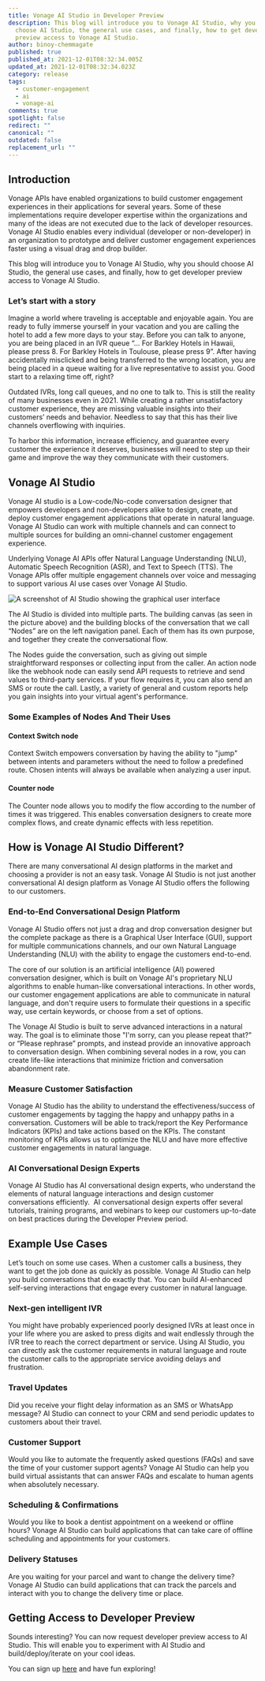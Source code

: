 ```yaml
---
title: Vonage AI Studio in Developer Preview
description: This blog will introduce you to Vonage AI Studio, why you should
  choose AI Studio, the general use cases, and finally, how to get developer
  preview access to Vonage AI Studio.
author: binoy-chemmagate
published: true
published_at: 2021-12-01T08:32:34.005Z
updated_at: 2021-12-01T08:32:34.023Z
category: release
tags:
  - customer-engagement
  - ai
  - vonage-ai
comments: true
spotlight: false
redirect: ""
canonical: ""
outdated: false
replacement_url: ""
---
```

## Introduction

Vonage APIs have enabled organizations to build customer engagement experiences in their applications for several years. Some of these implementations require developer expertise within the organizations and many of the ideas are not executed due to the lack of developer resources. Vonage AI Studio enables every individual (developer or non-developer) in an organization to prototype and deliver customer engagement experiences faster using a visual drag and drop builder.  

This blog will introduce you to Vonage AI Studio, why you should choose AI Studio, the general use cases, and finally, how to get developer preview access to Vonage AI Studio.

### Let’s start with a story

Imagine a world where traveling is acceptable and enjoyable again. You are ready to fully immerse yourself in your vacation and you are calling the hotel to add a few more days to your stay. Before you can talk to anyone, you are being placed in an IVR queue “... For Barkley Hotels in Hawaii, please press 8. For Barkley Hotels in Toulouse, please press 9”. After having accidentally misclicked and being transferred to the wrong location, you are being placed in a queue waiting for a live representative to assist you. Good start to a relaxing time off, right? 

Outdated IVRs, long call queues, and no one to talk to. This is still the reality of many businesses even in 2021. While creating a rather unsatisfactory customer experience, they are missing valuable insights into their customers’ needs and behavior. Needless to say that this has their live channels overflowing with inquiries. 

To harbor this information, increase efficiency, and guarantee every customer the experience it deserves, businesses will need to step up their game and improve the way they communicate with their customers. 

## Vonage AI Studio

Vonage AI studio is a Low-code/No-code conversation designer that empowers developers and non-developers alike to design, create, and deploy customer engagement applications that operate in natural language. Vonage AI Studio can work with multiple channels and can connect to multiple sources for building an omni-channel customer engagement experience. 

<youtube id="Nx39OOoftDI"></youtube>

Underlying Vonage AI APIs offer Natural Language Understanding (NLU), Automatic Speech Recognition (ASR), and Text to Speech (TTS). The Vonage APIs offer multiple engagement channels over voice and messaging to support various AI use cases over Vonage AI Studio. 

![A screenshot of AI Studio showing the graphical user interface](https://lh6.googleusercontent.com/BSpvf0TrmL7WEPp-LrxQ6U-K-WrzYVP9vpiwg3_jnvQCqOVHvqo8TgFVdrnUszPt6Vuk7rS_AoaJeE0flKKNOHIg8Hg0mBLbd0g0E6F8clGT1FXZhjQsBimULrOew5Ed_H8oebaG "A screenshot of AI Studio showing the graphical user interface")

The AI Studio is divided into multiple parts. The building canvas (as seen in the picture above) and the building blocks of the conversation that we call “Nodes” are on the left navigation panel. Each of them has its own purpose, and together they create the conversational flow. 

The Nodes guide the conversation, such as giving out simple straightforward responses or collecting input from the caller. An action node like the webhook node can easily send API requests to retrieve and send values to third-party services. If your flow requires it, you can also send an SMS or route the call. Lastly, a variety of general and custom reports help you gain insights into your virtual agent's performance.

### Some Examples of Nodes And Their Uses

#### Context Switch node

Context Switch empowers conversation by having the ability to "jump" between intents and parameters without the need to follow a predefined route. Chosen intents will always be available when analyzing a user input.

#### Counter node

The Counter node allows you to modify the flow according to the number of times it was triggered. This enables conversation designers to create more complex flows, and create dynamic effects with less repetition.

## How is Vonage AI Studio Different?

There are many conversational AI design platforms in the market and choosing a provider is not an easy task. Vonage AI Studio is not just another conversational AI design platform as Vonage AI Studio offers the following to our customers. 

### End-to-End Conversational Design Platform

Vonage AI Studio offers not just a drag and drop conversation designer but the complete package as there is a Graphical User Interface (GUI), support for multiple communications channels, and our own Natural Language Understanding (NLU) with the ability to engage the customers end-to-end. 

The core of our solution is an artificial intelligence (AI) powered conversation designer, which is built on Vonage AI's proprietary NLU algorithms to enable human-like conversational interactions. In other words, our customer engagement applications are able to communicate in natural language, and don't require users to formulate their questions in a specific way, use certain keywords, or choose from a set of options.

The Vonage AI Studio is built to serve advanced interactions in a natural way. The goal is to eliminate those "I'm sorry, can you please repeat that?" or “Please rephrase” prompts, and instead provide an innovative approach to conversation design. When combining several nodes in a row, you can create life-like interactions that minimize friction and conversation abandonment rate.

### Measure Customer Satisfaction

Vonage AI Studio has the ability to understand the effectiveness/success of customer engagements by tagging the happy and unhappy paths in a conversation. Customers will be able to track/report the Key Performance Indicators (KPIs) and take actions based on the KPIs. The constant monitoring of KPIs allows us to optimize the NLU and have more effective customer engagements in natural language. 

### AI Conversational Design Experts

Vonage AI Studio has AI conversational design experts, who understand the elements of natural language interactions and design customer conversations efficiently.  AI conversational design experts offer several tutorials, training programs, and webinars to keep our customers up-to-date on best practices during the Developer Preview period. 

## Example Use Cases

Let’s touch on some use cases. When a customer calls a business, they want to get the job done as quickly as possible. Vonage AI Studio can help you build conversations that do exactly that. You can build AI-enhanced self-serving interactions that engage every customer in natural language. 

### Next-gen intelligent IVR

You might have probably experienced poorly designed IVRs at least once in your life where you are asked to press digits and wait endlessly through the IVR tree to reach the correct department or service. Using AI Studio, you can directly ask the customer requirements in natural language and route the customer calls to the appropriate service avoiding delays and frustration. 

### Travel Updates

Did you receive your flight delay information as an SMS or WhatsApp message? AI Studio can connect to your CRM and send periodic updates to customers about their travel. 

### Customer Support

Would you like to automate the frequently asked questions (FAQs) and save the time of your customer support agents? Vonage AI Studio can help you build virtual assistants that can answer FAQs and escalate to human agents when absolutely necessary. 

### Scheduling & Confirmations

Would you like to book a dentist appointment on a weekend or offline hours? Vonage AI Studio can build applications that can take care of offline scheduling and appointments for your customers. 

### Delivery Statuses 

Are you waiting for your parcel and want to change the delivery time? Vonage AI Studio can build applications that can track the parcels and interact with you to change the delivery time or place. 

## Getting Access to Developer Preview 

Sounds interesting? You can now request developer preview access to AI Studio. This will enable you to experiment with AI Studio and build/deploy/iterate on your cool ideas. 

You can sign up [here](https://forms.gle/VAPfL5rNZu8m1cw26) and have fun exploring!